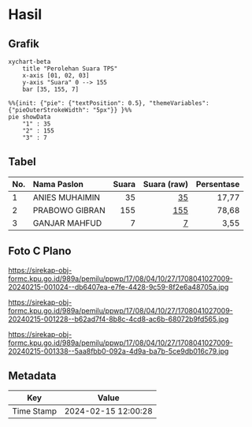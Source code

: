 # Hasil

## Grafik

```mermaid
xychart-beta
    title "Perolehan Suara TPS"
    x-axis [01, 02, 03]
    y-axis "Suara" 0 --> 155
    bar [35, 155, 7]
```

```mermaid
%%{init: {"pie": {"textPosition": 0.5}, "themeVariables": {"pieOuterStrokeWidth": "5px"}} }%%
pie showData
    "1" : 35
    "2" : 155
    "3" : 7
```

## Tabel

| No. | Nama Paslon    | Suara | Suara (raw) | Persentase |
|:--- |:-------------- | -----:| -----------:| ----------:|
| 1   | ANIES MUHAIMIN | 35    | [35][p-1]   | 17,77      |
| 2   | PRABOWO GIBRAN | 155   | [155][p-2]  | 78,68      |
| 3   | GANJAR MAHFUD  | 7     | [7][p-3]    | 3,55       |


[p-1]: https://github.com/gigit-pemilu/pemilu-2024-17-bengkulu/blob/main/pilpres/hitung-suara/sub/17-bengkulu/sub/08-kepahiang/sub/04-kepahiang/sub/1027-padang-lekat/sub/009-tps/sub/paslon-1.txt
[p-2]: https://github.com/gigit-pemilu/pemilu-2024-17-bengkulu/blob/main/pilpres/hitung-suara/sub/17-bengkulu/sub/08-kepahiang/sub/04-kepahiang/sub/1027-padang-lekat/sub/009-tps/sub/paslon-2.txt
[p-3]: https://github.com/gigit-pemilu/pemilu-2024-17-bengkulu/blob/main/pilpres/hitung-suara/sub/17-bengkulu/sub/08-kepahiang/sub/04-kepahiang/sub/1027-padang-lekat/sub/009-tps/sub/paslon-3.txt

## Foto C Plano

https://sirekap-obj-formc.kpu.go.id/989a/pemilu/ppwp/17/08/04/10/27/1708041027009-20240215-001024--db6407ea-e7fe-4428-9c59-8f2e6a48705a.jpg

https://sirekap-obj-formc.kpu.go.id/989a/pemilu/ppwp/17/08/04/10/27/1708041027009-20240215-001228--b62ad7f4-8b8c-4cd8-ac6b-68072b9fd565.jpg

https://sirekap-obj-formc.kpu.go.id/989a/pemilu/ppwp/17/08/04/10/27/1708041027009-20240215-001338--5aa8fbb0-092a-4d9a-ba7b-5ce9db016c79.jpg


## Metadata

| Key        | Value               |
| ---------- | ------------------- |
| Time Stamp | 2024-02-15 12:00:28 |



